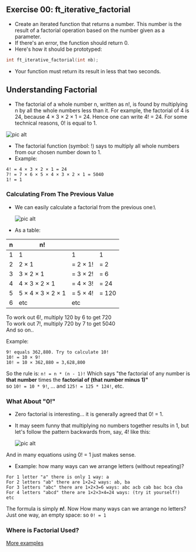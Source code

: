## Exercise 00: ft_iterative_factorial
- Create an iterated function that returns a number. This number is the result of a factorial operation based on the number given as a parameter.
- If there's an error, the function should return 0.
- Here's how it should be prototyped:
```C
int	ft_iterative_factorial(int nb);
```
- Your function must return its result in less that two seconds.

## Understanding Factorial
- The factorial of a whole number n, written as n!, is found by multiplying n by all the whole numbers less than it. For example, the factorial of 4 is 24, because 4 × 3 × 2 × 1 = 24. Hence one can write 4! = 24. For some technical reasons, 0! is equal to 1.

![pic alt](https://github.com/achrafelkhnissi/Computer-Science/blob/master/1337/imgs/factorial.png)

- The factorial function (symbol: !) says to multiply all whole numbers from our chosen number down to 1.
- Example:
```
4! = 4 × 3 × 2 × 1 = 24
7! = 7 × 6 × 5 × 4 × 3 × 2 × 1 = 5040
1! = 1
```
### Calculating From The Previous Value
- We can easily calculate a factorial from the previous one:\

	![pic alt](https://github.com/achrafelkhnissi/Computer-Science/blob/master/1337/imgs/factorial-how.svg)

- As a table:

|n |  n!  | | | 
|--|--|--|--|
|1|  1  |1  |1|
|2|  2 × 1|  = 2 × 1!|  = 2|
|3|  3 × 2 × 1|  = 3 × 2!|  = 6|
|4|  4 × 3 × 2 × 1|  = 4 × 3!|  = 24|
|5|  5 × 4 × 3 × 2 × 1|  = 5 × 4!  |= 120|
|6|  etc  |etc  |

To work out 6!, multiply 120 by 6 to get 720\
To work out 7!, multiply 720 by 7 to get 5040\
And so on..

Example:
```
9! equals 362,880. Try to calculate 10!
10! = 10 × 9!
10! = 10 × 362,880 = 3,628,800
```
So the rule is: `n! = n * (n - 1)!`
Which says "the factorial of any number is **that number** times the **factorial of (that number minus 1)"**\
so `10! = 10 * 9!`, ... and `125! = 125 * 124!`, etc.

### What About "0!"
- Zero factorial is interesting... it is generally agreed that 0! = 1.
- It may seem funny that multiplying no numbers together results in 1, but let's follow the pattern backwards from, say, 4! like this:

     ![pic alt](https://github.com/achrafelkhnissi/Computer-Science/blob/master/1337/imgs/zero-factorial.svg)

And in many equations using 0! = 1 just makes sense.
- Example: how many ways can we arrange letters (without repeating)?
```
For 1 letter "a" there is only 1 way: a
For 2 letters "ab" there are 1×2=2 ways: ab, ba
For 3 letters "abc" there are 1×2×3=6 ways: abc acb cab bac bca cba
For 4 letters "abcd" there are 1×2×3×4=24 ways: (try it yourself!)
etc
```
The formula is simply **n!**. Now How many ways can we arrange no letters?\
Just one way, an empty space: so `0! = 1`

### Where is Factorial Used?
[More examples](https://www.mathsisfun.com/numbers/factorial.html)